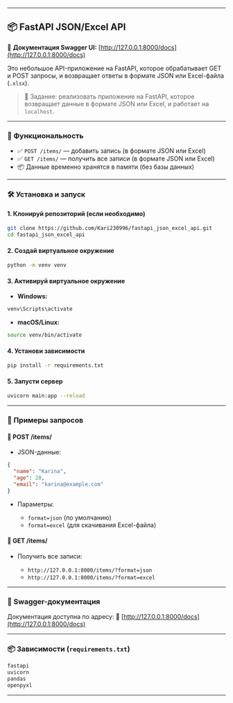
---

## 📦 FastAPI JSON/Excel API

🔗 **Документация Swagger UI:** [http://127.0.0.1:8000/docs](http://127.0.0.1:8000/docs)

Это небольшое API-приложение на FastAPI, которое обрабатывает GET и POST запросы, и возвращает ответы в формате JSON или Excel-файла (`.xlsx`).

> 🔧 Задание: реализовать приложение на FastAPI, которое возвращает данные в формате JSON или Excel, и работает на `localhost`.

---

### 🚀 Функциональность

* ✅ `POST /items/` — добавить запись (в формате JSON или Excel)
* ✅ `GET /items/` — получить все записи (в формате JSON или Excel)
* 📦 Данные временно хранятся в памяти (без базы данных)

---

### 🛠 Установка и запуск

#### 1. Клонируй репозиторий (если необходимо)

```bash
git clone https://github.com/Kari230996/fastapi_json_excel_api.git
cd fastapi_json_excel_api
```

#### 2. Создай виртуальное окружение

```bash
python -m venv venv
```

#### 3. Активируй виртуальное окружение

* **Windows:**

```bash
venv\Scripts\activate
```

* **macOS/Linux:**

```bash
source venv/bin/activate
```

#### 4. Установи зависимости

```bash
pip install -r requirements.txt
```

#### 5. Запусти сервер

```bash
uvicorn main:app --reload
```

---

### 📄 Примеры запросов

#### 🔹 POST /items/

* JSON-данные:

```json
{
  "name": "Karina",
  "age": 28,
  "email": "karina@example.com"
}
```

* Параметры:

  * `format=json` (по умолчанию)
  * `format=excel` (для скачивания Excel-файла)

#### 🔹 GET /items/

* Получить все записи:

  * `http://127.0.0.1:8000/items/?format=json`
  * `http://127.0.0.1:8000/items/?format=excel`

---

### 🔗 Swagger-документация

Документация доступна по адресу:
📄 [http://127.0.0.1:8000/docs](http://127.0.0.1:8000/docs)

---

### 📦 Зависимости (`requirements.txt`)

```txt
fastapi
uvicorn
pandas
openpyxl
```

---



